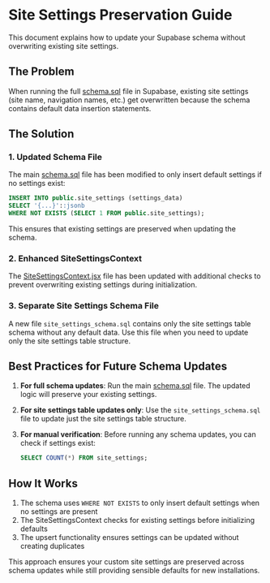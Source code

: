 # Site Settings Preservation Guide

This document explains how to update your Supabase schema without overwriting existing site settings.

## The Problem

When running the full [schema.sql](file:///c:/Users/USER/Documents/my-farm-stock-management-master/schema.sql) file in Supabase, existing site settings (site name, navigation names, etc.) get overwritten because the schema contains default data insertion statements.

## The Solution

### 1. Updated Schema File

The main [schema.sql](file:///c:/Users/USER/Documents/my-farm-stock-management-master/schema.sql) file has been modified to only insert default settings if no settings exist:

```sql
INSERT INTO public.site_settings (settings_data)
SELECT '{...}'::jsonb
WHERE NOT EXISTS (SELECT 1 FROM public.site_settings);
```

This ensures that existing settings are preserved when updating the schema.

### 2. Enhanced SiteSettingsContext

The [SiteSettingsContext.jsx](file:///c:/Users/USER/Documents/my-farm-stock-management-master/src/context/SiteSettingsContext.jsx) file has been updated with additional checks to prevent overwriting existing settings during initialization.

### 3. Separate Site Settings Schema File

A new file `site_settings_schema.sql` contains only the site settings table schema without any default data. Use this file when you need to update only the site settings table structure.

## Best Practices for Future Schema Updates

1. **For full schema updates**: Run the main [schema.sql](file:///c:/Users/USER/Documents/my-farm-stock-management-master/schema.sql) file. The updated logic will preserve your existing settings.

2. **For site settings table updates only**: Use the `site_settings_schema.sql` file to update just the site settings table structure.

3. **For manual verification**: Before running any schema updates, you can check if settings exist:
   ```sql
   SELECT COUNT(*) FROM site_settings;
   ```

## How It Works

1. The schema uses `WHERE NOT EXISTS` to only insert default settings when no settings are present
2. The SiteSettingsContext checks for existing settings before initializing defaults
3. The upsert functionality ensures settings can be updated without creating duplicates

This approach ensures your custom site settings are preserved across schema updates while still providing sensible defaults for new installations.